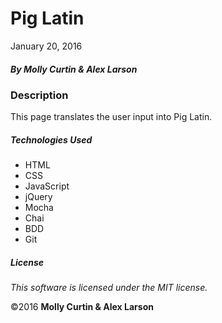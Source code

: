 # Pig Latin

January 20, 2016

##### By Molly Curtin &amp; Alex Larson

### Description

This page translates the user input into Pig Latin.

##### Technologies Used

* HTML
* CSS
* JavaScript
* jQuery
* Mocha
* Chai
* BDD
* Git

##### License

*This software is licensed under the MIT license.*

&copy;2016 **Molly Curtin &amp; Alex Larson**
